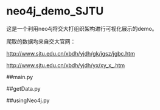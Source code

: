 # neo4j_demo_SJTU
这是一个利用neo4j将交大打组织架构进行可视化展示的demo。

爬取的数据均来自交大官网：

http://www.sjtu.edu.cn/xbdh/yjdh/gk/jgsz/jgbc.htm

http://www.sjtu.edu.cn/xbdh/yjdh/yx/xy_x_.htm


##main.py

##getData.py

##usingNeo4j.py

